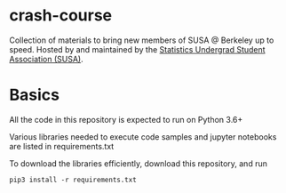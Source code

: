 # crash-course
Collection of materials to bring new members of SUSA @ Berkeley up to speed. Hosted by and maintained by the [Statistics Undergrad Student Association (SUSA)](susa.berkeley.edu).

# Basics

All the code in this repository is expected to run on Python 3.6+

Various libraries needed to execute code samples and jupyter notebooks are listed in requirements.txt

To download the libraries efficiently, download this repository, and run

```
pip3 install -r requirements.txt
```
